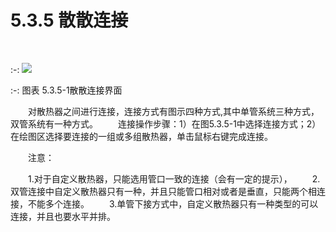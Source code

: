 # 5.3.5 散散连接
<br/>

:-: ![](images/187.png)


:-: 图表 5.3.5-1散散连接界面
<br/>


&emsp;&emsp;对散热器之间进行连接，连接方式有图示四种方式,其中单管系统三种方式，双管系统有一种方式。
&emsp;&emsp;连接操作步骤：1）在图5.3.5-1中选择连接方式；2）在绘图区选择要连接的一组或多组散热器，单击鼠标右键完成连接。
<br/>


&emsp;&emsp;注意：
<br/>


&emsp;&emsp;1.对于自定义散热器，只能选用管口一致的连接（会有一定的提示），
&emsp;&emsp;2.双管连接中自定义散热器只有一种，并且只能管口相对或者是垂直，只能两个相连接，不能多个连接。
&emsp;&emsp;3.单管下接方式中，自定义散热器只有一种类型的可以连接，并且也要水平并排。
